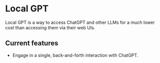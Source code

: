 # Local GPT

Local GPT is a way to access ChatGPT and other LLMs for a much lower cost than accessing
them via their web UIs.

## Current features

* Engage in a single, back-and-forth interaction with ChatGPT.